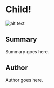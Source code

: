 # Child!

![alt text](http://example.org/image)

## Summary

Summary goes here.

## Author

Author goes here.

